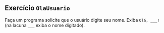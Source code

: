 ## Exercício `OlaUsuario`

Faça um programa solicite que o usuário digite seu nome. Exiba `Olá, ___!` (na lacuna `___` exiba o nome digitado).
